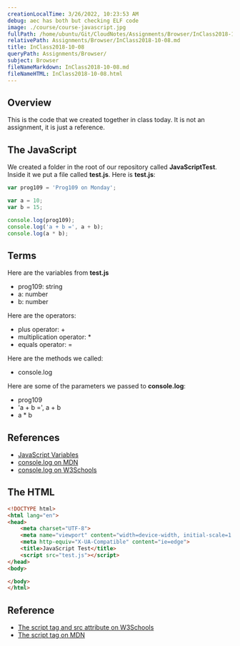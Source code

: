 ```yaml
---
creationLocalTime: 3/26/2022, 10:23:53 AM
debug: aec has both but checking ELF code
image: ./course/course-javascript.jpg
fullPath: /home/ubuntu/Git/CloudNotes/Assignments/Browser/InClass2018-10-08.md
relativePath: Assignments/Browser/InClass2018-10-08.md
title: InClass2018-10-08
queryPath: Assignments/Browser/
subject: Browser
fileNameMarkdown: InClass2018-10-08.md
fileNameHTML: InClass2018-10-08.html
---
```



<!-- toc -->
<!-- tocstop -->

## Overview

This is the code that we created together in class today. It is not an assignment, it is just a reference.

## The JavaScript

We created a folder in the root of our repository called **JavaScriptTest**. Inside it we put a file called **test.js**. Here is **test.js**:

```javascript
var prog109 = 'Prog109 on Monday';

var a = 10;
var b = 15;

console.log(prog109);
console.log('a + b =', a + b);
console.log(a * b);
```

## Terms

Here are the variables from **test.js**

- prog109: string
- a: number
- b: number

Here are the operators:

- plus operator: +
- multiplication operator: *
- equals operator: =

Here are the methods we called:

- console.log

Here are some of the parameters we passed to **console.log**:

- prog109
- 'a + b =', a + b
- a * b

## References

- [JavaScript Variables][jv]
- [console.log on MDN][cl]
- [console.log on W3Schools][clw3s]


## The HTML

```html
<!DOCTYPE html>
<html lang="en">
<head>
    <meta charset="UTF-8">
    <meta name="viewport" content="width=device-width, initial-scale=1.0">
    <meta http-equiv="X-UA-Compatible" content="ie=edge">
    <title>JavaScript Test</title>
    <script src="test.js"></script>
</head>
<body>

</body>
</html>
```

## Reference

- [The script tag and src attribute on W3Schools][tst]
- [The script tag on MDN][tstmdn]

[cl]: https://developer.mozilla.org/en-US/docs/Web/API/Console/log
[clw3s]: https://www.w3schools.com/jsref/met_console_log.asp
[jv]: https://developer.mozilla.org/en-US/docs/Web/JavaScript/Reference/Statements/var
[tst]: https://www.w3schools.com/tags/att_script_src.asp
[tstmdn]: https://developer.mozilla.org/en-US/docs/Mozilla/Tech/XUL/script
